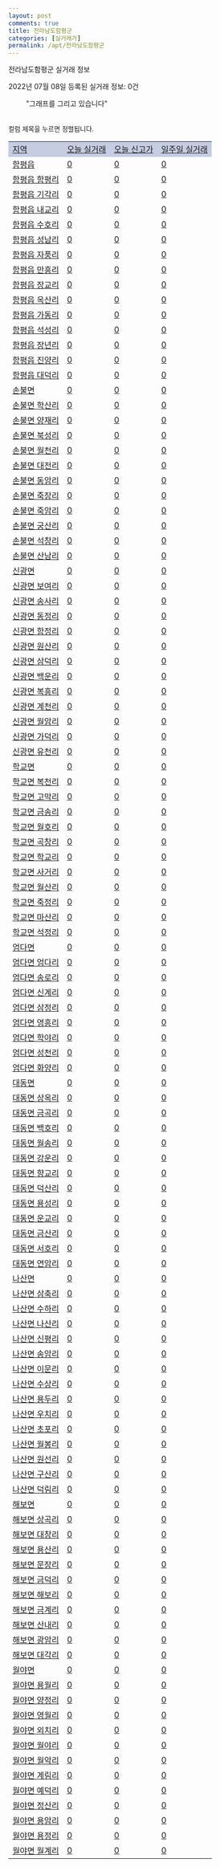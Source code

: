 ```yaml
---
layout: post
comments: true
title: 전라남도함평군
categories: [실거래가]
permalink: /apt/전라남도함평군
---
```


전라남도함평군 실거래 정보

2022년 07월 08일 등록된 실거래 정보: 0건

<!--<script async src="https://pagead2.googlesyndication.com/pagead/js/adsbygoogle.js?client=ca-pub-3485438051770037"
 crossorigin="anonymous"></script>-->

<script type="text/javascript">
  google.charts.load('current', {'packages':['corechart']});
  google.charts.setOnLoadCallback(drawChart);

  function drawChart() {
    var data = google.visualization.arrayToDataTable([['거래일', '매매', '전월세', '전매'], ['21-01', 1, 0, 1], ['21-02', 1, 2, 0], ['21-03', 1, 0, 0], ['21-04', 1, 0, 0], ['21-05', 1, 0, 0], ['21-06', 1, 1, 0], ['21-07', 7, 5, 1], ['21-08', 5, 2, 2], ['21-09', 7, 2, 2], ['21-10', 2, 0, 2], ['21-11', 3, 1, 3], ['21-12', 1, 0, 4], ['22-01', 6, 1, 2], ['22-02', 10, 4, 5], ['22-03', 5, 5, 0], ['22-04', 7, 0, 0], ['22-05', 5, 2, 1], ['22-06', 1, 0, 2]]);

    var options = {
      title: '최근 1년간 유형별 거래량 추이',
      legend: { position: 'bottom' }
    };

    setTimeout(function() {
        var chart = new google.visualization.LineChart(document.getElementById('columnchart_material'));
        chart.draw(data, (options));
        document.getElementById('loading').style.display = 'none';
        var dayLabel = (new Date()).getDay();
        if (dayLabel < 2) {
            sorttable.innerSortFunction.apply(document.getElementById('week'), []);
            sorttable.innerSortFunction.apply(document.getElementById('week'), []);        
        }
        else {
            sorttable.innerSortFunction.apply(document.getElementById('today'), []);
            sorttable.innerSortFunction.apply(document.getElementById('today'), []);
        }
    }, 200);

  }
</script>

<div id="loading" style="z-index:20; display: block; margin-left: 35px">"그래프를 그리고 있습니다"</div>
<div id="columnchart_material" style="width: 95%; margin-left: -35px; display: block"></div>
<!--<div style="width: 95%; margin-left: -35px; display: block">
      <script async src="https://pagead2.googlesyndication.com/pagead/js/adsbygoogle.js?client=ca-pub-3485438051770037"
          crossorigin="anonymous"></script>
      <ins class="adsbygoogle"
          style="display:block"
          data-ad-format="fluid"
          data-ad-layout-key="-fb+5w+4e-db+86"
          data-ad-client="ca-pub-3485438051770037"
          data-ad-slot="1827090281"></ins>
      <script>
          (adsbygoogle = window.adsbygoogle || []).push({});
      </script>
</div>-->
<br>

<font size='small' style='font-size: small;'>컬럼 제목을 누르면 정렬됩니다.</font>
<table class="sortable">
  <tr style='background-color: rgba(114, 132, 186,0.4);'>
    <td id="region"><a href="#">지역</a></td>
    <td id="today"><a href="#">오늘 실거래</a></td>
    <td id="today_new"><a href="#">오늘 신고가</a></td>
    <td id="week"><a href="#">일주일 실거래</a></td>
  </tr>

  
  <tr class="item">
    <td><a href="전라남도함평군함평읍">함평읍</a></td>
    <td><a href="전라남도함평군함평읍">0</a></td>
    <td><a href="전라남도함평군함평읍">0</a></td>
    <td><a href="전라남도함평군함평읍">0</a></td>
  </tr>
    

  <tr class="item">
    <td><a href="전라남도함평군함평읍함평리">함평읍 함평리</a></td>
    <td><a href="전라남도함평군함평읍함평리">0</a></td>
    <td><a href="전라남도함평군함평읍함평리">0</a></td>
    <td><a href="전라남도함평군함평읍함평리">0</a></td>
  </tr>
    

  <tr class="item">
    <td><a href="전라남도함평군함평읍기각리">함평읍 기각리</a></td>
    <td><a href="전라남도함평군함평읍기각리">0</a></td>
    <td><a href="전라남도함평군함평읍기각리">0</a></td>
    <td><a href="전라남도함평군함평읍기각리">0</a></td>
  </tr>
    

  <tr class="item">
    <td><a href="전라남도함평군함평읍내교리">함평읍 내교리</a></td>
    <td><a href="전라남도함평군함평읍내교리">0</a></td>
    <td><a href="전라남도함평군함평읍내교리">0</a></td>
    <td><a href="전라남도함평군함평읍내교리">0</a></td>
  </tr>
    

  <tr class="item">
    <td><a href="전라남도함평군함평읍수호리">함평읍 수호리</a></td>
    <td><a href="전라남도함평군함평읍수호리">0</a></td>
    <td><a href="전라남도함평군함평읍수호리">0</a></td>
    <td><a href="전라남도함평군함평읍수호리">0</a></td>
  </tr>
    

  <tr class="item">
    <td><a href="전라남도함평군함평읍성남리">함평읍 성남리</a></td>
    <td><a href="전라남도함평군함평읍성남리">0</a></td>
    <td><a href="전라남도함평군함평읍성남리">0</a></td>
    <td><a href="전라남도함평군함평읍성남리">0</a></td>
  </tr>
    

  <tr class="item">
    <td><a href="전라남도함평군함평읍자풍리">함평읍 자풍리</a></td>
    <td><a href="전라남도함평군함평읍자풍리">0</a></td>
    <td><a href="전라남도함평군함평읍자풍리">0</a></td>
    <td><a href="전라남도함평군함평읍자풍리">0</a></td>
  </tr>
    

  <tr class="item">
    <td><a href="전라남도함평군함평읍만흥리">함평읍 만흥리</a></td>
    <td><a href="전라남도함평군함평읍만흥리">0</a></td>
    <td><a href="전라남도함평군함평읍만흥리">0</a></td>
    <td><a href="전라남도함평군함평읍만흥리">0</a></td>
  </tr>
    

  <tr class="item">
    <td><a href="전라남도함평군함평읍장교리">함평읍 장교리</a></td>
    <td><a href="전라남도함평군함평읍장교리">0</a></td>
    <td><a href="전라남도함평군함평읍장교리">0</a></td>
    <td><a href="전라남도함평군함평읍장교리">0</a></td>
  </tr>
    

  <tr class="item">
    <td><a href="전라남도함평군함평읍옥산리">함평읍 옥산리</a></td>
    <td><a href="전라남도함평군함평읍옥산리">0</a></td>
    <td><a href="전라남도함평군함평읍옥산리">0</a></td>
    <td><a href="전라남도함평군함평읍옥산리">0</a></td>
  </tr>
    

  <tr class="item">
    <td><a href="전라남도함평군함평읍가동리">함평읍 가동리</a></td>
    <td><a href="전라남도함평군함평읍가동리">0</a></td>
    <td><a href="전라남도함평군함평읍가동리">0</a></td>
    <td><a href="전라남도함평군함평읍가동리">0</a></td>
  </tr>
    

  <tr class="item">
    <td><a href="전라남도함평군함평읍석성리">함평읍 석성리</a></td>
    <td><a href="전라남도함평군함평읍석성리">0</a></td>
    <td><a href="전라남도함평군함평읍석성리">0</a></td>
    <td><a href="전라남도함평군함평읍석성리">0</a></td>
  </tr>
    

  <tr class="item">
    <td><a href="전라남도함평군함평읍장년리">함평읍 장년리</a></td>
    <td><a href="전라남도함평군함평읍장년리">0</a></td>
    <td><a href="전라남도함평군함평읍장년리">0</a></td>
    <td><a href="전라남도함평군함평읍장년리">0</a></td>
  </tr>
    

  <tr class="item">
    <td><a href="전라남도함평군함평읍진양리">함평읍 진양리</a></td>
    <td><a href="전라남도함평군함평읍진양리">0</a></td>
    <td><a href="전라남도함평군함평읍진양리">0</a></td>
    <td><a href="전라남도함평군함평읍진양리">0</a></td>
  </tr>
    

  <tr class="item">
    <td><a href="전라남도함평군함평읍대덕리">함평읍 대덕리</a></td>
    <td><a href="전라남도함평군함평읍대덕리">0</a></td>
    <td><a href="전라남도함평군함평읍대덕리">0</a></td>
    <td><a href="전라남도함평군함평읍대덕리">0</a></td>
  </tr>
    

  <tr class="item">
    <td><a href="전라남도함평군손불면">손불면</a></td>
    <td><a href="전라남도함평군손불면">0</a></td>
    <td><a href="전라남도함평군손불면">0</a></td>
    <td><a href="전라남도함평군손불면">0</a></td>
  </tr>
    

  <tr class="item">
    <td><a href="전라남도함평군손불면학산리">손불면 학산리</a></td>
    <td><a href="전라남도함평군손불면학산리">0</a></td>
    <td><a href="전라남도함평군손불면학산리">0</a></td>
    <td><a href="전라남도함평군손불면학산리">0</a></td>
  </tr>
    

  <tr class="item">
    <td><a href="전라남도함평군손불면양재리">손불면 양재리</a></td>
    <td><a href="전라남도함평군손불면양재리">0</a></td>
    <td><a href="전라남도함평군손불면양재리">0</a></td>
    <td><a href="전라남도함평군손불면양재리">0</a></td>
  </tr>
    

  <tr class="item">
    <td><a href="전라남도함평군손불면북성리">손불면 북성리</a></td>
    <td><a href="전라남도함평군손불면북성리">0</a></td>
    <td><a href="전라남도함평군손불면북성리">0</a></td>
    <td><a href="전라남도함평군손불면북성리">0</a></td>
  </tr>
    

  <tr class="item">
    <td><a href="전라남도함평군손불면월천리">손불면 월천리</a></td>
    <td><a href="전라남도함평군손불면월천리">0</a></td>
    <td><a href="전라남도함평군손불면월천리">0</a></td>
    <td><a href="전라남도함평군손불면월천리">0</a></td>
  </tr>
    

  <tr class="item">
    <td><a href="전라남도함평군손불면대전리">손불면 대전리</a></td>
    <td><a href="전라남도함평군손불면대전리">0</a></td>
    <td><a href="전라남도함평군손불면대전리">0</a></td>
    <td><a href="전라남도함평군손불면대전리">0</a></td>
  </tr>
    

  <tr class="item">
    <td><a href="전라남도함평군손불면동암리">손불면 동암리</a></td>
    <td><a href="전라남도함평군손불면동암리">0</a></td>
    <td><a href="전라남도함평군손불면동암리">0</a></td>
    <td><a href="전라남도함평군손불면동암리">0</a></td>
  </tr>
    

  <tr class="item">
    <td><a href="전라남도함평군손불면죽장리">손불면 죽장리</a></td>
    <td><a href="전라남도함평군손불면죽장리">0</a></td>
    <td><a href="전라남도함평군손불면죽장리">0</a></td>
    <td><a href="전라남도함평군손불면죽장리">0</a></td>
  </tr>
    

  <tr class="item">
    <td><a href="전라남도함평군손불면죽암리">손불면 죽암리</a></td>
    <td><a href="전라남도함평군손불면죽암리">0</a></td>
    <td><a href="전라남도함평군손불면죽암리">0</a></td>
    <td><a href="전라남도함평군손불면죽암리">0</a></td>
  </tr>
    

  <tr class="item">
    <td><a href="전라남도함평군손불면궁산리">손불면 궁산리</a></td>
    <td><a href="전라남도함평군손불면궁산리">0</a></td>
    <td><a href="전라남도함평군손불면궁산리">0</a></td>
    <td><a href="전라남도함평군손불면궁산리">0</a></td>
  </tr>
    

  <tr class="item">
    <td><a href="전라남도함평군손불면석창리">손불면 석창리</a></td>
    <td><a href="전라남도함평군손불면석창리">0</a></td>
    <td><a href="전라남도함평군손불면석창리">0</a></td>
    <td><a href="전라남도함평군손불면석창리">0</a></td>
  </tr>
    

  <tr class="item">
    <td><a href="전라남도함평군손불면산남리">손불면 산남리</a></td>
    <td><a href="전라남도함평군손불면산남리">0</a></td>
    <td><a href="전라남도함평군손불면산남리">0</a></td>
    <td><a href="전라남도함평군손불면산남리">0</a></td>
  </tr>
    

  <tr class="item">
    <td><a href="전라남도함평군신광면">신광면</a></td>
    <td><a href="전라남도함평군신광면">0</a></td>
    <td><a href="전라남도함평군신광면">0</a></td>
    <td><a href="전라남도함평군신광면">0</a></td>
  </tr>
    

  <tr class="item">
    <td><a href="전라남도함평군신광면보여리">신광면 보여리</a></td>
    <td><a href="전라남도함평군신광면보여리">0</a></td>
    <td><a href="전라남도함평군신광면보여리">0</a></td>
    <td><a href="전라남도함평군신광면보여리">0</a></td>
  </tr>
    

  <tr class="item">
    <td><a href="전라남도함평군신광면송사리">신광면 송사리</a></td>
    <td><a href="전라남도함평군신광면송사리">0</a></td>
    <td><a href="전라남도함평군신광면송사리">0</a></td>
    <td><a href="전라남도함평군신광면송사리">0</a></td>
  </tr>
    

  <tr class="item">
    <td><a href="전라남도함평군신광면동정리">신광면 동정리</a></td>
    <td><a href="전라남도함평군신광면동정리">0</a></td>
    <td><a href="전라남도함평군신광면동정리">0</a></td>
    <td><a href="전라남도함평군신광면동정리">0</a></td>
  </tr>
    

  <tr class="item">
    <td><a href="전라남도함평군신광면함정리">신광면 함정리</a></td>
    <td><a href="전라남도함평군신광면함정리">0</a></td>
    <td><a href="전라남도함평군신광면함정리">0</a></td>
    <td><a href="전라남도함평군신광면함정리">0</a></td>
  </tr>
    

  <tr class="item">
    <td><a href="전라남도함평군신광면원산리">신광면 원산리</a></td>
    <td><a href="전라남도함평군신광면원산리">0</a></td>
    <td><a href="전라남도함평군신광면원산리">0</a></td>
    <td><a href="전라남도함평군신광면원산리">0</a></td>
  </tr>
    

  <tr class="item">
    <td><a href="전라남도함평군신광면삼덕리">신광면 삼덕리</a></td>
    <td><a href="전라남도함평군신광면삼덕리">0</a></td>
    <td><a href="전라남도함평군신광면삼덕리">0</a></td>
    <td><a href="전라남도함평군신광면삼덕리">0</a></td>
  </tr>
    

  <tr class="item">
    <td><a href="전라남도함평군신광면백운리">신광면 백운리</a></td>
    <td><a href="전라남도함평군신광면백운리">0</a></td>
    <td><a href="전라남도함평군신광면백운리">0</a></td>
    <td><a href="전라남도함평군신광면백운리">0</a></td>
  </tr>
    

  <tr class="item">
    <td><a href="전라남도함평군신광면복흥리">신광면 복흥리</a></td>
    <td><a href="전라남도함평군신광면복흥리">0</a></td>
    <td><a href="전라남도함평군신광면복흥리">0</a></td>
    <td><a href="전라남도함평군신광면복흥리">0</a></td>
  </tr>
    

  <tr class="item">
    <td><a href="전라남도함평군신광면계천리">신광면 계천리</a></td>
    <td><a href="전라남도함평군신광면계천리">0</a></td>
    <td><a href="전라남도함평군신광면계천리">0</a></td>
    <td><a href="전라남도함평군신광면계천리">0</a></td>
  </tr>
    

  <tr class="item">
    <td><a href="전라남도함평군신광면월암리">신광면 월암리</a></td>
    <td><a href="전라남도함평군신광면월암리">0</a></td>
    <td><a href="전라남도함평군신광면월암리">0</a></td>
    <td><a href="전라남도함평군신광면월암리">0</a></td>
  </tr>
    

  <tr class="item">
    <td><a href="전라남도함평군신광면가덕리">신광면 가덕리</a></td>
    <td><a href="전라남도함평군신광면가덕리">0</a></td>
    <td><a href="전라남도함평군신광면가덕리">0</a></td>
    <td><a href="전라남도함평군신광면가덕리">0</a></td>
  </tr>
    

  <tr class="item">
    <td><a href="전라남도함평군신광면유천리">신광면 유천리</a></td>
    <td><a href="전라남도함평군신광면유천리">0</a></td>
    <td><a href="전라남도함평군신광면유천리">0</a></td>
    <td><a href="전라남도함평군신광면유천리">0</a></td>
  </tr>
    

  <tr class="item">
    <td><a href="전라남도함평군학교면">학교면</a></td>
    <td><a href="전라남도함평군학교면">0</a></td>
    <td><a href="전라남도함평군학교면">0</a></td>
    <td><a href="전라남도함평군학교면">0</a></td>
  </tr>
    

  <tr class="item">
    <td><a href="전라남도함평군학교면복천리">학교면 복천리</a></td>
    <td><a href="전라남도함평군학교면복천리">0</a></td>
    <td><a href="전라남도함평군학교면복천리">0</a></td>
    <td><a href="전라남도함평군학교면복천리">0</a></td>
  </tr>
    

  <tr class="item">
    <td><a href="전라남도함평군학교면고막리">학교면 고막리</a></td>
    <td><a href="전라남도함평군학교면고막리">0</a></td>
    <td><a href="전라남도함평군학교면고막리">0</a></td>
    <td><a href="전라남도함평군학교면고막리">0</a></td>
  </tr>
    

  <tr class="item">
    <td><a href="전라남도함평군학교면금송리">학교면 금송리</a></td>
    <td><a href="전라남도함평군학교면금송리">0</a></td>
    <td><a href="전라남도함평군학교면금송리">0</a></td>
    <td><a href="전라남도함평군학교면금송리">0</a></td>
  </tr>
    

  <tr class="item">
    <td><a href="전라남도함평군학교면월호리">학교면 월호리</a></td>
    <td><a href="전라남도함평군학교면월호리">0</a></td>
    <td><a href="전라남도함평군학교면월호리">0</a></td>
    <td><a href="전라남도함평군학교면월호리">0</a></td>
  </tr>
    

  <tr class="item">
    <td><a href="전라남도함평군학교면곡창리">학교면 곡창리</a></td>
    <td><a href="전라남도함평군학교면곡창리">0</a></td>
    <td><a href="전라남도함평군학교면곡창리">0</a></td>
    <td><a href="전라남도함평군학교면곡창리">0</a></td>
  </tr>
    

  <tr class="item">
    <td><a href="전라남도함평군학교면학교리">학교면 학교리</a></td>
    <td><a href="전라남도함평군학교면학교리">0</a></td>
    <td><a href="전라남도함평군학교면학교리">0</a></td>
    <td><a href="전라남도함평군학교면학교리">0</a></td>
  </tr>
    

  <tr class="item">
    <td><a href="전라남도함평군학교면사거리">학교면 사거리</a></td>
    <td><a href="전라남도함평군학교면사거리">0</a></td>
    <td><a href="전라남도함평군학교면사거리">0</a></td>
    <td><a href="전라남도함평군학교면사거리">0</a></td>
  </tr>
    

  <tr class="item">
    <td><a href="전라남도함평군학교면월산리">학교면 월산리</a></td>
    <td><a href="전라남도함평군학교면월산리">0</a></td>
    <td><a href="전라남도함평군학교면월산리">0</a></td>
    <td><a href="전라남도함평군학교면월산리">0</a></td>
  </tr>
    

  <tr class="item">
    <td><a href="전라남도함평군학교면죽정리">학교면 죽정리</a></td>
    <td><a href="전라남도함평군학교면죽정리">0</a></td>
    <td><a href="전라남도함평군학교면죽정리">0</a></td>
    <td><a href="전라남도함평군학교면죽정리">0</a></td>
  </tr>
    

  <tr class="item">
    <td><a href="전라남도함평군학교면마산리">학교면 마산리</a></td>
    <td><a href="전라남도함평군학교면마산리">0</a></td>
    <td><a href="전라남도함평군학교면마산리">0</a></td>
    <td><a href="전라남도함평군학교면마산리">0</a></td>
  </tr>
    

  <tr class="item">
    <td><a href="전라남도함평군학교면석정리">학교면 석정리</a></td>
    <td><a href="전라남도함평군학교면석정리">0</a></td>
    <td><a href="전라남도함평군학교면석정리">0</a></td>
    <td><a href="전라남도함평군학교면석정리">0</a></td>
  </tr>
    

  <tr class="item">
    <td><a href="전라남도함평군엄다면">엄다면</a></td>
    <td><a href="전라남도함평군엄다면">0</a></td>
    <td><a href="전라남도함평군엄다면">0</a></td>
    <td><a href="전라남도함평군엄다면">0</a></td>
  </tr>
    

  <tr class="item">
    <td><a href="전라남도함평군엄다면엄다리">엄다면 엄다리</a></td>
    <td><a href="전라남도함평군엄다면엄다리">0</a></td>
    <td><a href="전라남도함평군엄다면엄다리">0</a></td>
    <td><a href="전라남도함평군엄다면엄다리">0</a></td>
  </tr>
    

  <tr class="item">
    <td><a href="전라남도함평군엄다면송로리">엄다면 송로리</a></td>
    <td><a href="전라남도함평군엄다면송로리">0</a></td>
    <td><a href="전라남도함평군엄다면송로리">0</a></td>
    <td><a href="전라남도함평군엄다면송로리">0</a></td>
  </tr>
    

  <tr class="item">
    <td><a href="전라남도함평군엄다면신계리">엄다면 신계리</a></td>
    <td><a href="전라남도함평군엄다면신계리">0</a></td>
    <td><a href="전라남도함평군엄다면신계리">0</a></td>
    <td><a href="전라남도함평군엄다면신계리">0</a></td>
  </tr>
    

  <tr class="item">
    <td><a href="전라남도함평군엄다면삼정리">엄다면 삼정리</a></td>
    <td><a href="전라남도함평군엄다면삼정리">0</a></td>
    <td><a href="전라남도함평군엄다면삼정리">0</a></td>
    <td><a href="전라남도함평군엄다면삼정리">0</a></td>
  </tr>
    

  <tr class="item">
    <td><a href="전라남도함평군엄다면영흥리">엄다면 영흥리</a></td>
    <td><a href="전라남도함평군엄다면영흥리">0</a></td>
    <td><a href="전라남도함평군엄다면영흥리">0</a></td>
    <td><a href="전라남도함평군엄다면영흥리">0</a></td>
  </tr>
    

  <tr class="item">
    <td><a href="전라남도함평군엄다면학야리">엄다면 학야리</a></td>
    <td><a href="전라남도함평군엄다면학야리">0</a></td>
    <td><a href="전라남도함평군엄다면학야리">0</a></td>
    <td><a href="전라남도함평군엄다면학야리">0</a></td>
  </tr>
    

  <tr class="item">
    <td><a href="전라남도함평군엄다면성천리">엄다면 성천리</a></td>
    <td><a href="전라남도함평군엄다면성천리">0</a></td>
    <td><a href="전라남도함평군엄다면성천리">0</a></td>
    <td><a href="전라남도함평군엄다면성천리">0</a></td>
  </tr>
    

  <tr class="item">
    <td><a href="전라남도함평군엄다면화양리">엄다면 화양리</a></td>
    <td><a href="전라남도함평군엄다면화양리">0</a></td>
    <td><a href="전라남도함평군엄다면화양리">0</a></td>
    <td><a href="전라남도함평군엄다면화양리">0</a></td>
  </tr>
    

  <tr class="item">
    <td><a href="전라남도함평군대동면">대동면</a></td>
    <td><a href="전라남도함평군대동면">0</a></td>
    <td><a href="전라남도함평군대동면">0</a></td>
    <td><a href="전라남도함평군대동면">0</a></td>
  </tr>
    

  <tr class="item">
    <td><a href="전라남도함평군대동면상옥리">대동면 상옥리</a></td>
    <td><a href="전라남도함평군대동면상옥리">0</a></td>
    <td><a href="전라남도함평군대동면상옥리">0</a></td>
    <td><a href="전라남도함평군대동면상옥리">0</a></td>
  </tr>
    

  <tr class="item">
    <td><a href="전라남도함평군대동면금곡리">대동면 금곡리</a></td>
    <td><a href="전라남도함평군대동면금곡리">0</a></td>
    <td><a href="전라남도함평군대동면금곡리">0</a></td>
    <td><a href="전라남도함평군대동면금곡리">0</a></td>
  </tr>
    

  <tr class="item">
    <td><a href="전라남도함평군대동면백호리">대동면 백호리</a></td>
    <td><a href="전라남도함평군대동면백호리">0</a></td>
    <td><a href="전라남도함평군대동면백호리">0</a></td>
    <td><a href="전라남도함평군대동면백호리">0</a></td>
  </tr>
    

  <tr class="item">
    <td><a href="전라남도함평군대동면월송리">대동면 월송리</a></td>
    <td><a href="전라남도함평군대동면월송리">0</a></td>
    <td><a href="전라남도함평군대동면월송리">0</a></td>
    <td><a href="전라남도함평군대동면월송리">0</a></td>
  </tr>
    

  <tr class="item">
    <td><a href="전라남도함평군대동면강운리">대동면 강운리</a></td>
    <td><a href="전라남도함평군대동면강운리">0</a></td>
    <td><a href="전라남도함평군대동면강운리">0</a></td>
    <td><a href="전라남도함평군대동면강운리">0</a></td>
  </tr>
    

  <tr class="item">
    <td><a href="전라남도함평군대동면향교리">대동면 향교리</a></td>
    <td><a href="전라남도함평군대동면향교리">0</a></td>
    <td><a href="전라남도함평군대동면향교리">0</a></td>
    <td><a href="전라남도함평군대동면향교리">0</a></td>
  </tr>
    

  <tr class="item">
    <td><a href="전라남도함평군대동면덕산리">대동면 덕산리</a></td>
    <td><a href="전라남도함평군대동면덕산리">0</a></td>
    <td><a href="전라남도함평군대동면덕산리">0</a></td>
    <td><a href="전라남도함평군대동면덕산리">0</a></td>
  </tr>
    

  <tr class="item">
    <td><a href="전라남도함평군대동면용성리">대동면 용성리</a></td>
    <td><a href="전라남도함평군대동면용성리">0</a></td>
    <td><a href="전라남도함평군대동면용성리">0</a></td>
    <td><a href="전라남도함평군대동면용성리">0</a></td>
  </tr>
    

  <tr class="item">
    <td><a href="전라남도함평군대동면운교리">대동면 운교리</a></td>
    <td><a href="전라남도함평군대동면운교리">0</a></td>
    <td><a href="전라남도함평군대동면운교리">0</a></td>
    <td><a href="전라남도함평군대동면운교리">0</a></td>
  </tr>
    

  <tr class="item">
    <td><a href="전라남도함평군대동면금산리">대동면 금산리</a></td>
    <td><a href="전라남도함평군대동면금산리">0</a></td>
    <td><a href="전라남도함평군대동면금산리">0</a></td>
    <td><a href="전라남도함평군대동면금산리">0</a></td>
  </tr>
    

  <tr class="item">
    <td><a href="전라남도함평군대동면서호리">대동면 서호리</a></td>
    <td><a href="전라남도함평군대동면서호리">0</a></td>
    <td><a href="전라남도함평군대동면서호리">0</a></td>
    <td><a href="전라남도함평군대동면서호리">0</a></td>
  </tr>
    

  <tr class="item">
    <td><a href="전라남도함평군대동면연암리">대동면 연암리</a></td>
    <td><a href="전라남도함평군대동면연암리">0</a></td>
    <td><a href="전라남도함평군대동면연암리">0</a></td>
    <td><a href="전라남도함평군대동면연암리">0</a></td>
  </tr>
    

  <tr class="item">
    <td><a href="전라남도함평군나산면">나산면</a></td>
    <td><a href="전라남도함평군나산면">0</a></td>
    <td><a href="전라남도함평군나산면">0</a></td>
    <td><a href="전라남도함평군나산면">0</a></td>
  </tr>
    

  <tr class="item">
    <td><a href="전라남도함평군나산면삼축리">나산면 삼축리</a></td>
    <td><a href="전라남도함평군나산면삼축리">0</a></td>
    <td><a href="전라남도함평군나산면삼축리">0</a></td>
    <td><a href="전라남도함평군나산면삼축리">0</a></td>
  </tr>
    

  <tr class="item">
    <td><a href="전라남도함평군나산면수하리">나산면 수하리</a></td>
    <td><a href="전라남도함평군나산면수하리">0</a></td>
    <td><a href="전라남도함평군나산면수하리">0</a></td>
    <td><a href="전라남도함평군나산면수하리">0</a></td>
  </tr>
    

  <tr class="item">
    <td><a href="전라남도함평군나산면나산리">나산면 나산리</a></td>
    <td><a href="전라남도함평군나산면나산리">0</a></td>
    <td><a href="전라남도함평군나산면나산리">0</a></td>
    <td><a href="전라남도함평군나산면나산리">0</a></td>
  </tr>
    

  <tr class="item">
    <td><a href="전라남도함평군나산면신평리">나산면 신평리</a></td>
    <td><a href="전라남도함평군나산면신평리">0</a></td>
    <td><a href="전라남도함평군나산면신평리">0</a></td>
    <td><a href="전라남도함평군나산면신평리">0</a></td>
  </tr>
    

  <tr class="item">
    <td><a href="전라남도함평군나산면송암리">나산면 송암리</a></td>
    <td><a href="전라남도함평군나산면송암리">0</a></td>
    <td><a href="전라남도함평군나산면송암리">0</a></td>
    <td><a href="전라남도함평군나산면송암리">0</a></td>
  </tr>
    

  <tr class="item">
    <td><a href="전라남도함평군나산면이문리">나산면 이문리</a></td>
    <td><a href="전라남도함평군나산면이문리">0</a></td>
    <td><a href="전라남도함평군나산면이문리">0</a></td>
    <td><a href="전라남도함평군나산면이문리">0</a></td>
  </tr>
    

  <tr class="item">
    <td><a href="전라남도함평군나산면수상리">나산면 수상리</a></td>
    <td><a href="전라남도함평군나산면수상리">0</a></td>
    <td><a href="전라남도함평군나산면수상리">0</a></td>
    <td><a href="전라남도함평군나산면수상리">0</a></td>
  </tr>
    

  <tr class="item">
    <td><a href="전라남도함평군나산면용두리">나산면 용두리</a></td>
    <td><a href="전라남도함평군나산면용두리">0</a></td>
    <td><a href="전라남도함평군나산면용두리">0</a></td>
    <td><a href="전라남도함평군나산면용두리">0</a></td>
  </tr>
    

  <tr class="item">
    <td><a href="전라남도함평군나산면우치리">나산면 우치리</a></td>
    <td><a href="전라남도함평군나산면우치리">0</a></td>
    <td><a href="전라남도함평군나산면우치리">0</a></td>
    <td><a href="전라남도함평군나산면우치리">0</a></td>
  </tr>
    

  <tr class="item">
    <td><a href="전라남도함평군나산면초포리">나산면 초포리</a></td>
    <td><a href="전라남도함평군나산면초포리">0</a></td>
    <td><a href="전라남도함평군나산면초포리">0</a></td>
    <td><a href="전라남도함평군나산면초포리">0</a></td>
  </tr>
    

  <tr class="item">
    <td><a href="전라남도함평군나산면월봉리">나산면 월봉리</a></td>
    <td><a href="전라남도함평군나산면월봉리">0</a></td>
    <td><a href="전라남도함평군나산면월봉리">0</a></td>
    <td><a href="전라남도함평군나산면월봉리">0</a></td>
  </tr>
    

  <tr class="item">
    <td><a href="전라남도함평군나산면원선리">나산면 원선리</a></td>
    <td><a href="전라남도함평군나산면원선리">0</a></td>
    <td><a href="전라남도함평군나산면원선리">0</a></td>
    <td><a href="전라남도함평군나산면원선리">0</a></td>
  </tr>
    

  <tr class="item">
    <td><a href="전라남도함평군나산면구산리">나산면 구산리</a></td>
    <td><a href="전라남도함평군나산면구산리">0</a></td>
    <td><a href="전라남도함평군나산면구산리">0</a></td>
    <td><a href="전라남도함평군나산면구산리">0</a></td>
  </tr>
    

  <tr class="item">
    <td><a href="전라남도함평군나산면덕림리">나산면 덕림리</a></td>
    <td><a href="전라남도함평군나산면덕림리">0</a></td>
    <td><a href="전라남도함평군나산면덕림리">0</a></td>
    <td><a href="전라남도함평군나산면덕림리">0</a></td>
  </tr>
    

  <tr class="item">
    <td><a href="전라남도함평군해보면">해보면</a></td>
    <td><a href="전라남도함평군해보면">0</a></td>
    <td><a href="전라남도함평군해보면">0</a></td>
    <td><a href="전라남도함평군해보면">0</a></td>
  </tr>
    

  <tr class="item">
    <td><a href="전라남도함평군해보면상곡리">해보면 상곡리</a></td>
    <td><a href="전라남도함평군해보면상곡리">0</a></td>
    <td><a href="전라남도함평군해보면상곡리">0</a></td>
    <td><a href="전라남도함평군해보면상곡리">0</a></td>
  </tr>
    

  <tr class="item">
    <td><a href="전라남도함평군해보면대창리">해보면 대창리</a></td>
    <td><a href="전라남도함평군해보면대창리">0</a></td>
    <td><a href="전라남도함평군해보면대창리">0</a></td>
    <td><a href="전라남도함평군해보면대창리">0</a></td>
  </tr>
    

  <tr class="item">
    <td><a href="전라남도함평군해보면용산리">해보면 용산리</a></td>
    <td><a href="전라남도함평군해보면용산리">0</a></td>
    <td><a href="전라남도함평군해보면용산리">0</a></td>
    <td><a href="전라남도함평군해보면용산리">0</a></td>
  </tr>
    

  <tr class="item">
    <td><a href="전라남도함평군해보면문장리">해보면 문장리</a></td>
    <td><a href="전라남도함평군해보면문장리">0</a></td>
    <td><a href="전라남도함평군해보면문장리">0</a></td>
    <td><a href="전라남도함평군해보면문장리">0</a></td>
  </tr>
    

  <tr class="item">
    <td><a href="전라남도함평군해보면금덕리">해보면 금덕리</a></td>
    <td><a href="전라남도함평군해보면금덕리">0</a></td>
    <td><a href="전라남도함평군해보면금덕리">0</a></td>
    <td><a href="전라남도함평군해보면금덕리">0</a></td>
  </tr>
    

  <tr class="item">
    <td><a href="전라남도함평군해보면해보리">해보면 해보리</a></td>
    <td><a href="전라남도함평군해보면해보리">0</a></td>
    <td><a href="전라남도함평군해보면해보리">0</a></td>
    <td><a href="전라남도함평군해보면해보리">0</a></td>
  </tr>
    

  <tr class="item">
    <td><a href="전라남도함평군해보면금계리">해보면 금계리</a></td>
    <td><a href="전라남도함평군해보면금계리">0</a></td>
    <td><a href="전라남도함평군해보면금계리">0</a></td>
    <td><a href="전라남도함평군해보면금계리">0</a></td>
  </tr>
    

  <tr class="item">
    <td><a href="전라남도함평군해보면산내리">해보면 산내리</a></td>
    <td><a href="전라남도함평군해보면산내리">0</a></td>
    <td><a href="전라남도함평군해보면산내리">0</a></td>
    <td><a href="전라남도함평군해보면산내리">0</a></td>
  </tr>
    

  <tr class="item">
    <td><a href="전라남도함평군해보면광암리">해보면 광암리</a></td>
    <td><a href="전라남도함평군해보면광암리">0</a></td>
    <td><a href="전라남도함평군해보면광암리">0</a></td>
    <td><a href="전라남도함평군해보면광암리">0</a></td>
  </tr>
    

  <tr class="item">
    <td><a href="전라남도함평군해보면대각리">해보면 대각리</a></td>
    <td><a href="전라남도함평군해보면대각리">0</a></td>
    <td><a href="전라남도함평군해보면대각리">0</a></td>
    <td><a href="전라남도함평군해보면대각리">0</a></td>
  </tr>
    

  <tr class="item">
    <td><a href="전라남도함평군월야면">월야면</a></td>
    <td><a href="전라남도함평군월야면">0</a></td>
    <td><a href="전라남도함평군월야면">0</a></td>
    <td><a href="전라남도함평군월야면">0</a></td>
  </tr>
    

  <tr class="item">
    <td><a href="전라남도함평군월야면용월리">월야면 용월리</a></td>
    <td><a href="전라남도함평군월야면용월리">0</a></td>
    <td><a href="전라남도함평군월야면용월리">0</a></td>
    <td><a href="전라남도함평군월야면용월리">0</a></td>
  </tr>
    

  <tr class="item">
    <td><a href="전라남도함평군월야면양정리">월야면 양정리</a></td>
    <td><a href="전라남도함평군월야면양정리">0</a></td>
    <td><a href="전라남도함평군월야면양정리">0</a></td>
    <td><a href="전라남도함평군월야면양정리">0</a></td>
  </tr>
    

  <tr class="item">
    <td><a href="전라남도함평군월야면영월리">월야면 영월리</a></td>
    <td><a href="전라남도함평군월야면영월리">0</a></td>
    <td><a href="전라남도함평군월야면영월리">0</a></td>
    <td><a href="전라남도함평군월야면영월리">0</a></td>
  </tr>
    

  <tr class="item">
    <td><a href="전라남도함평군월야면외치리">월야면 외치리</a></td>
    <td><a href="전라남도함평군월야면외치리">0</a></td>
    <td><a href="전라남도함평군월야면외치리">0</a></td>
    <td><a href="전라남도함평군월야면외치리">0</a></td>
  </tr>
    

  <tr class="item">
    <td><a href="전라남도함평군월야면월야리">월야면 월야리</a></td>
    <td><a href="전라남도함평군월야면월야리">0</a></td>
    <td><a href="전라남도함평군월야면월야리">0</a></td>
    <td><a href="전라남도함평군월야면월야리">0</a></td>
  </tr>
    

  <tr class="item">
    <td><a href="전라남도함평군월야면월악리">월야면 월악리</a></td>
    <td><a href="전라남도함평군월야면월악리">0</a></td>
    <td><a href="전라남도함평군월야면월악리">0</a></td>
    <td><a href="전라남도함평군월야면월악리">0</a></td>
  </tr>
    

  <tr class="item">
    <td><a href="전라남도함평군월야면계림리">월야면 계림리</a></td>
    <td><a href="전라남도함평군월야면계림리">0</a></td>
    <td><a href="전라남도함평군월야면계림리">0</a></td>
    <td><a href="전라남도함평군월야면계림리">0</a></td>
  </tr>
    

  <tr class="item">
    <td><a href="전라남도함평군월야면예덕리">월야면 예덕리</a></td>
    <td><a href="전라남도함평군월야면예덕리">0</a></td>
    <td><a href="전라남도함평군월야면예덕리">0</a></td>
    <td><a href="전라남도함평군월야면예덕리">0</a></td>
  </tr>
    

  <tr class="item">
    <td><a href="전라남도함평군월야면정산리">월야면 정산리</a></td>
    <td><a href="전라남도함평군월야면정산리">0</a></td>
    <td><a href="전라남도함평군월야면정산리">0</a></td>
    <td><a href="전라남도함평군월야면정산리">0</a></td>
  </tr>
    

  <tr class="item">
    <td><a href="전라남도함평군월야면용암리">월야면 용암리</a></td>
    <td><a href="전라남도함평군월야면용암리">0</a></td>
    <td><a href="전라남도함평군월야면용암리">0</a></td>
    <td><a href="전라남도함평군월야면용암리">0</a></td>
  </tr>
    

  <tr class="item">
    <td><a href="전라남도함평군월야면용정리">월야면 용정리</a></td>
    <td><a href="전라남도함평군월야면용정리">0</a></td>
    <td><a href="전라남도함평군월야면용정리">0</a></td>
    <td><a href="전라남도함평군월야면용정리">0</a></td>
  </tr>
    

  <tr class="item">
    <td><a href="전라남도함평군월야면월계리">월야면 월계리</a></td>
    <td><a href="전라남도함평군월야면월계리">0</a></td>
    <td><a href="전라남도함평군월야면월계리">0</a></td>
    <td><a href="전라남도함평군월야면월계리">0</a></td>
  </tr>
    


</table>


    